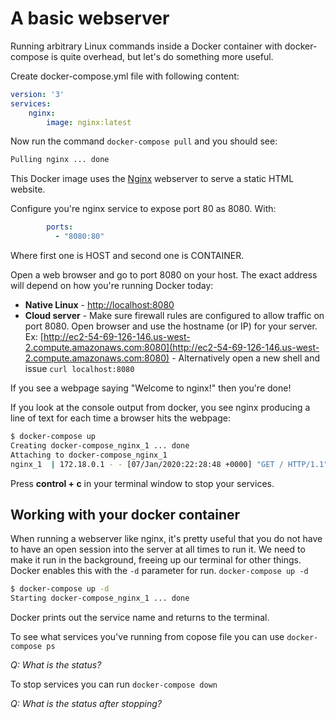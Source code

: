# A basic webserver

Running arbitrary Linux commands inside a Docker container with docker-compose is quite overhead, but let's do something more useful.

Create docker-compose.yml file with following content:
```yml
version: '3'
services:
    nginx:
        image: nginx:latest
```

Now run the command `docker-compose pull` and you should see:
```bash
Pulling nginx ... done
```
This Docker image uses the [Nginx](http://nginx.org/) webserver to serve a static HTML website.

Configure you're nginx service to expose port 80 as 8080.
With: 
```yml
        ports: 
          - "8080:80"
```

Where first one is HOST and second one is CONTAINER.


Open a web browser and go to port 8080 on your host. The exact address will depend on how you're running Docker today:

* **Native Linux** - [http://localhost:8080](http://localhost:8080)
* **Cloud server** - Make sure firewall rules are configured to allow traffic on port 8080. Open browser and use the hostname (or IP) for your server.
Ex: [http://ec2-54-69-126-146.us-west-2.compute.amazonaws.com:8080](http://ec2-54-69-126-146.us-west-2.compute.amazonaws.com:8080) -
Alternatively open a new shell and issue `curl localhost:8080`

If you see a webpage saying "Welcome to nginx!" then you're done!

If you look at the console output from docker, you see nginx producing a line of text for each time a browser hits the webpage:

```bash
$ docker-compose up
Creating docker-compose_nginx_1 ... done
Attaching to docker-compose_nginx_1
nginx_1  | 172.18.0.1 - - [07/Jan/2020:22:28:48 +0000] "GET / HTTP/1.1" 200 612 "-" "curl/7.58.0" "-"
```

Press **control + c** in your terminal window to stop your services.

## Working with your docker container

When running a webserver like nginx, it's pretty useful that you do not have to have an open session into the server at all times to run it.
We need to make it run in the background, freeing up our terminal for other things.
Docker enables this with the `-d` parameter for run.
`docker-compose up -d`

```bash
$ docker-compose up -d
Starting docker-compose_nginx_1 ... done
```

Docker prints out the service name and returns to the terminal.

To see what services you've running from copose file you can use `docker-compose ps`

_*Q: What is the status?*_

To stop services you can run `docker-compose down`

_*Q: What is the status after stopping?*_